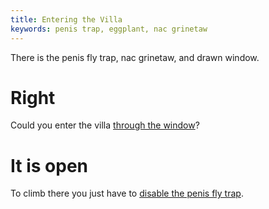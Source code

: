 ```yaml
---
title: Entering the Villa
keywords: penis trap, eggplant, nac grinetaw
---
```


There is the penis fly trap, nac grinetaw, and drawn window.

# Right
Could you enter the villa [through the window](030-window.md)?

# It is open
To climb there you just have to [disable the penis fly trap](040-trap.md).
